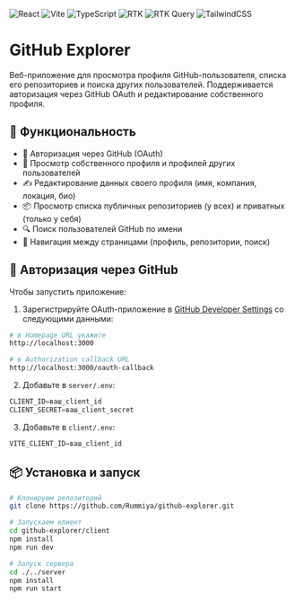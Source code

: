 ![React](https://img.shields.io/badge/react-%2320232a.svg?style=for-the-badge&logo=react&logoColor=%2361DAFB)
![Vite](https://img.shields.io/badge/vite-%23646CFF.svg?style=for-the-badge&logo=vite&logoColor=white)
![TypeScript](https://img.shields.io/badge/typescript-%23007ACC.svg?style=for-the-badge&logo=typescript&logoColor=white)
![RTK](https://img.shields.io/badge/Redux%20Toolkit-informational?style=for-the-badge&color=764abc&logo=redux&logoColor=white)
![RTK Query](https://img.shields.io/badge/RTK%20Query-informational?style=for-the-badge&color=764abc&logo=redux&logoColor=white)
![TailwindCSS](https://img.shields.io/badge/tailwindcss-%2338B2AC.svg?style=for-the-badge&logo=tailwind-css&logoColor=white)
# GitHub Explorer

Веб-приложение для просмотра профиля GitHub-пользователя, списка его репозиториев и поиска других пользователей. Поддерживается авторизация через GitHub OAuth и редактирование собственного профиля.

## 🚀 Функциональность

- 🔐 Авторизация через GitHub (OAuth)
- 👤 Просмотр собственного профиля и профилей других пользователей
- ✍️ Редактирование данных своего профиля (имя, компания, локация, био)
- 📦 Просмотр списка публичных репозиториев (у всех) и приватных (только у себя)
- 🔍 Поиск пользователей GitHub по имени
- 🧭 Навигация между страницами (профиль, репозитории, поиск)

## 🔐 Авторизация через GitHub

Чтобы запустить приложение:

1. Зарегистрируйте OAuth-приложение в [GitHub Developer Settings](https://github.com/settings/developers) со следующими данными:

 ```bash
# в Homepage URL укажите  
http://localhost:3000

# в Authorization callback URL  
http://localhost:3000/oauth-callback
```

2. Добавьте в `server/.env`:

```javascript
CLIENT_ID=ваш_client_id  
CLIENT_SECRET=ваш_client_secret
```

3. Добавьте в `client/.env`:

```javascript
VITE_CLIENT_ID=ваш_client_id
```

## 📦 Установка и запуск

```bash
# Клонируем репозиторий
git clone https://github.com/Rummiya/github-explorer.git

# Запускаем клиент
cd github-explorer/client
npm install
npm run dev

# Запуск сервера
cd ./../server
npm install
npm run start
```
